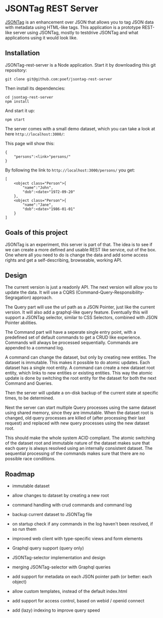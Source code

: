 # JSONTag REST Server

[JSONTag](https://github.com/poef/jsontag) is an enhancement over JSON that allows you to tag JSON data with metadata using HTML-like tags. This application is a prototype REST-like server using JSONTag, mostly to testdrive JSONTag and what applications using it would look like.

## Installation

JSONTag-rest-server is a Node application. Start it by downloading this git repository:

```shell
git clone git@github.com:poef/jsontag-rest-server
```

Then install its dependencies:

```shell
cd jsontag-rest-server
npm install
```

And start it up:

```shell
npm start 
```

The server comes with a small demo dataset, which you can take a look at here `http://localhost:3000/`:

This page will show this:

```
{
    "persons":<link>"persons/"
}
```

By following the link to `http://localhost:3000/persons/` you get:

```
[
    <object class="Person">{
        "name":"John",
        "dob":<date>"1972-09-20"
    },
    <object class="Person">{
        "name":"Jane",
        "dob":<date>"1986-01-01"
    }
]
```

## Goals of this project

JSONTag is an experiment, this server is part of that. The idea is to see if we can create a more defined and usable REST like service, out of the box. One where all you need to do is change the data and add some access rights and get a self-describing, browseable, working API.

## Design

The current version is just a readonly API. The next version will allow you to update the data. It will use a CQRS (Command-Query-Responsibility-Segragation) approach. 

The Query part will use the url path as a JSON Pointer, just like the current version. It will also add a graphql-like query feature. Eventually this will support a JSONTag selector, similar to CSS Selectors, combined with JSON Pointer abilities.

The Command part will have a seperate single entry point, with a predefined set of default commands to get a CRUD like experience. Commands will always be processed sequentially. Commands are appended to a command log.

A command can change the dataset, but only by creating new entities. The dataset is immutable. This makes it possible to do atomic updates. Each dataset has a single root entity. A command can create a new dataset root entity, which links to new entities or existing entities. This way the atomic update is done by switching the root entity for the dataset for both the next Command and Queries.

Then the server will update a on-disk backup of the current state at specific times, to be determined.

Next the server can start multiple Query processes using the same dataset using shared memory, since they are immutable. When the dataset root is changed, old query processes are killed of (after processing their last request) and replaced with new query processes using the new dataset root.

This should make the whole system ACID compliant. The atomic switching of the dataset root and immutable nature of the dataset makes sure that each query is always resolved using an internally consistent dataset. The sequential processing of the commands makes sure that there are no possible race conditions.

## Roadmap

- immutable dataset
- allow changes to dataset by creating a new root
- command handling with crud commands and command log
- backup current dataset to JSONTag file
- on startup check if any commands in the log haven't been resolved, if so run them

- improved web client with type-specific views and form elements

- Graphql query support (query only)
- JSONTag-selector implementation and design
- merging JSONTag-selector with Graphql queries

- add support for metadata on each JSON pointer path (or better: each object)
- allow custom templates, instead of the default index.html
- add support for access control, based on webid / openid connect

- add (lazy) indexing to improve query speed